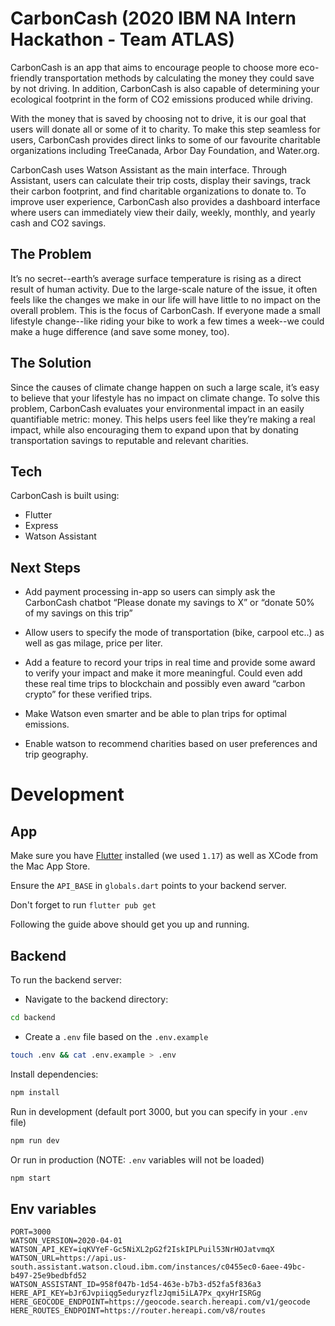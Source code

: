 # CarbonCash (2020 IBM NA Intern Hackathon - Team ATLAS)

CarbonCash is an app that aims to encourage people to choose more eco-friendly transportation methods by calculating the money they could save by not driving. In addition, CarbonCash is also capable of determining your ecological footprint in the form of CO2 emissions produced while driving.

With the money that is saved by choosing not to drive, it is our goal that users will donate all or some of it to charity. To make this step seamless for users, CarbonCash provides direct links to some of our favourite charitable organizations including TreeCanada, Arbor Day Foundation, and Water.org.

CarbonCash uses Watson Assistant as the main interface. Through Assistant, users can calculate their trip costs, display their savings, track their carbon footprint, and find charitable organizations to donate to. To improve user experience, CarbonCash also provides a dashboard interface where users can immediately view their daily, weekly, monthly, and yearly cash and CO2 savings.

## The Problem
It’s no secret--earth’s average surface temperature is rising as a direct result of human activity. Due to the large-scale nature of the issue, it often feels like the changes we make in our life will have little to no impact on the overall problem. This is the focus of CarbonCash. If everyone made a small lifestyle change--like riding your bike to work a few times a week--we could make a huge difference (and save some money, too).

## The Solution
Since the causes of climate change happen on such a large scale, it’s easy to believe that your lifestyle has no impact on climate change. To solve this problem, CarbonCash evaluates your environmental impact in an easily quantifiable metric: money. This helps users feel like they’re making a real impact, while also encouraging them to expand upon that by donating transportation savings to reputable and relevant charities.

## Tech

CarbonCash is built using:

- Flutter
- Express
- Watson Assistant

## Next Steps

- Add payment processing in-app so users can simply ask the CarbonCash chatbot “Please donate my savings to X” or “donate 50% of my savings on this trip”

- Allow users to specify the mode of transportation (bike, carpool etc..) as well as gas milage, price per liter.

- Add a feature to record your trips in real time and provide some award to verify your impact and make it more meaningful. Could even add these real time trips to blockchain and possibly even award “carbon crypto” for these verified trips.

- Make Watson even smarter and be able to plan trips for optimal emissions.

- Enable watson to recommend charities based on user preferences and trip geography.

# Development


## App
Make sure you have [Flutter](https://flutter.dev/docs/get-started/install/macos) installed (we used `1.17`) as well as XCode from the Mac App Store.

Ensure the `API_BASE` in `globals.dart` points to your backend server.

Don't forget to run `flutter pub get`

Following the guide above should get you up and running.


## Backend
To run the backend server:
- Navigate to the backend directory:
```bash
cd backend
```
- Create a `.env` file based on the `.env.example`
```bash
touch .env && cat .env.example > .env
```
Install dependencies:
```bash
npm install
```
Run in development (default port 3000, but you can specify in your `.env` file)
```bash
npm run dev
```
Or run in production (NOTE: `.env` variables will not be loaded)
```bash
npm start
```
## Env variables
```
PORT=3000
WATSON_VERSION=2020-04-01
WATSON_API_KEY=iqKVYeF-Gc5NiXL2pG2f2IskIPLPuil53NrHOJatvmqX
WATSON_URL=https://api.us-south.assistant.watson.cloud.ibm.com/instances/c0455ec0-6aee-49bc-b497-25e9bedbfd52
WATSON_ASSISTANT_ID=958f047b-1d54-463e-b7b3-d52fa5f836a3
HERE_API_KEY=bJr6Jvpiiqg5eduryzflzJqmi5iLA7Px_qxyHrISRGg
HERE_GEOCODE_ENDPOINT=https://geocode.search.hereapi.com/v1/geocode
HERE_ROUTES_ENDPOINT=https://router.hereapi.com/v8/routes
```
